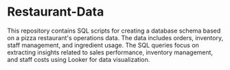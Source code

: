# Restaurant-Data
This repository contains SQL scripts for creating a database schema based on a pizza restaurant's operations data. The data includes orders, inventory, staff management, and ingredient usage. The SQL queries focus on extracting insights related to sales performance, inventory management, and staff costs using Looker for data visualization.
